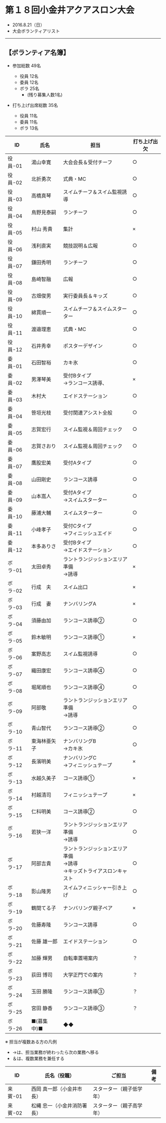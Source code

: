 # 第１８回小金井アクアスロン大会  
 * 2016.8.21（日）
 * 大会ボランティアリスト

---
## 【ボランティア名簿】  
   * 参加総数 49名  
     + 役員 12名  
     + 委員 12名  
     + ボラ 25名  
       - (残り募集人数1名)  

   * 打ち上げ出席総数 35名  
     + 役員 11名  
     + 委員 11名  
     + ボラ 13名  

|ID|氏名|担当|打ち上げ出欠|
|---|---|---|---|
|役員-01|湯山幸寛|大会会長＆受付チーフ|○|
|役員-02|北折勇次|式典・MC|○|
|役員-03|高橋真琴|スイムチーフ＆スイム監視誘導|○|
|役員-04|鳥野見泰嗣|ランチーフ|○|
|役員-05|村山 秀貴|集計|×|
|役員-06|浅利直実|競技説明＆広報|○|
|役員-07|鎌田秀明|ランチーフ|○|
|役員-08|島崎智融|広報|○|
|役員-09|古畑俊男|実行委員長＆キッズ|○|
|役員-10|綿貫順一|スイムチーフ＆スイムスターター|○|
|役員-11|渡邉理恵|式典・MC|○|
|役員-12|石井秀幸|ポスターデザイン|○|
|委員-01|石田智裕|カキ氷|○|
|委員-02|男澤琴美|受付Bタイプ<br>→ランコース誘導、|×|
|委員-03|木村大|エイドステーション|○|
|委員-04|笹垣光枝|受付関連アシスト全般|○|
|委員-05|志賀宏行|スイム監視＆周回チェック|○|
|委員-06|志賀さおり|スイム監視＆周回チェック|○|
|委員-07|鷹股宏美|受付Aタイプ|○|
|委員-08|山田剛史|ランコース誘導|○|
|委員-09|山本嵩人|受付Aタイプ<br>→スイムスターター|○|
|委員-10|藤浦大輔|スイムスターター|○|
|委員-11|小峰孝子|受付Cタイプ<br>→フィニッシュエイド|○|
|委員-12|本多ありさ|受付Bタイプ<br>→エイドステーション|○|
|ボラ-01|太田卓秀|ラントランジッションエリア準備<br>→誘導|×|
|ボラ-02|行成　夫|スイム出口|×|
|ボラ-03|行成　妻|ナンバリングA|×|
|ボラ-04|須藤由加|ランコース誘導②|○|
|ボラ-05|鈴木敏明|ランコース誘導①|×|
|ボラ-06|案野高志|スイム監視誘導|○|
|ボラ-07|織田康宏|ランコース誘導④|○|
|ボラ-08|堀尾順也|ランコース誘導④|○|
|ボラ-09|阿部敬|ラントランジッションエリア準備<br>→誘導|○|
|ボラ-10|青山智代|ランコース誘導②|○|
|ボラ-11|東海林亜矢子|ナンバリングB<br>→カキ氷|○|
|ボラ-12|長濱明美|ナンバリングC<br>→フィニッシュテープ|×|
|ボラ-13|水越久美子|コース誘導①|×|
|ボラ-14|村越清司|フィニッシュテープ|×|
|ボラ-15|仁科明美|コース誘導②|○|
|ボラ-16|若狭一洋|ラントランジッションエリア準備<br>→誘導|○|
|ボラ-17|阿部吉貴|ラントランジッションエリア準備<br>→誘導<br>→キッズトライアスロンキャスト|○|
|ボラ-18|影山隆男|スイムフィニッシャー引き上げ|○|
|ボラ-19|鶴間てる子|ナンバリング親子ペア|×|
|ボラ-20|佐藤寿隆|ランコース誘導|○|
|ボラ-21|佐藤 雄一郎|エイドステーション|○|
|ボラ-22|加藤 輝男|自転車置場案内|？|
|ボラ-23|荻田 博司|大学正門での案内|？|
|ボラ-24|玉田 勝隆|ランコース誘導③|？|
|ボラ-25|宮田 静香|ランコース誘導③|？|
|ボラ-26|■(募集中)■|◆◆||

※ 担当が複数ある方の凡例   
  * →は、担当業務が終わったら次の業務へ移る  
  * ＆は、複数業務を兼任する  

|ID|氏名（役職）|ご担当|備考|
|---|---|---|---|
|来賓-01|西岡 真一郎（小金井市長）|スターター（親子低学年）||
|来賓-02|松縄 忠一（小金井消防署長）|スターター（親子高学年）||
